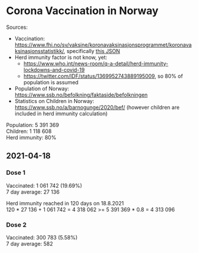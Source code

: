 # Corona Vaccination in Norway

Sources:

- Vaccination: <https://www.fhi.no/sv/vaksine/koronavaksinasjonsprogrammet/koronavaksinasjonsstatistikk/>, specifically [this JSON](https://www.fhi.no/api/chartdata/api/99119)
- Herd immunity factor is not know, yet:
  - <https://www.who.int/news-room/q-a-detail/herd-immunity-lockdowns-and-covid-19>
  - <https://twitter.com/IDF/status/1369952743889195009>, so 80% of population is assumed
- Population of Norway: <https://www.ssb.no/befolkning/faktaside/befolkningen>
- Statistics on Children in Norway: https://www.ssb.no/a/barnogunge/2020/bef/ (however children are included in herd immunity calculation)

Population: 5 391 369  
Children: 1 118 608  
Herd immunity: 80%  

## 2021-04-18

### Dose 1

Vaccinated: 1 061 742 (19.69%)  
7 day average: 27 136

Herd immunity reached in 120 days on 18.8.2021  
120 * 27 136 + 1 061 742 = 4 318 062 >= 5 391 369 * 0.8 = 4 313 096

### Dose 2

Vaccinated: 300 783 (5.58%)  
7 day average: 582

